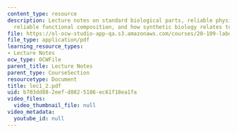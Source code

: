 ```yaml
---
content_type: resource
description: Lecture notes on standard biological parts, reliable physical composition,
  reliable functional composition, and how synthetic biology relates to genetic engineering.
file: https://ol-ocw-studio-app-qa.s3.amazonaws.com/courses/20-109-laboratory-fundamentals-in-biological-engineering-fall-2007/b703dd882eefd8825186ec61f18ea1fa_lec1_2.pdf
file_type: application/pdf
learning_resource_types:
- Lecture Notes
ocw_type: OCWFile
parent_title: Lecture Notes
parent_type: CourseSection
resourcetype: Document
title: lec1_2.pdf
uid: b703dd88-2eef-d882-5186-ec61f18ea1fa
video_files:
  video_thumbnail_file: null
video_metadata:
  youtube_id: null
---
```


